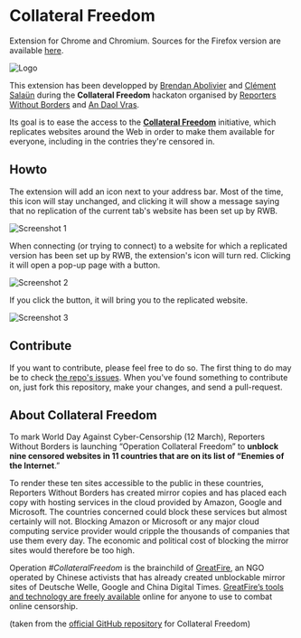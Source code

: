 # Collateral Freedom
Extension for Chrome and Chromium. Sources for the Firefox version are available [here](https://github.com/babolivier/collateral-freedom/tree/firefox).

![Logo](https://12mars.rsf.org/2015-en/wp-content/uploads/sites/12/2015/05/cropped-CollateralFreedom_logo_sans-baseline-01.png)

This extension has been developped by [Brendan Abolivier](https://github.com/babolivier) and [Clément Salaün](https://github.com/altitude)
during the **Collateral Freedom** hackaton organised by [Reporters Without Borders](https://en.rsf.org/) and [An Daol Vras](http://lacantine-brest.net/).

Its goal is to ease the access to the [**Collateral Freedom**](https://rsf.org/collateral-freedom) initiative, which replicates websites around the Web in order to make them available
for everyone, including in the contries they're censored in.

## Howto

The extension will add an icon next to your address bar. Most of the time, this icon will stay unchanged, and clicking it will show
a message saying that no replication of the current tab's website has been set up by RWB.

![Screenshot 1](https://raw.githubusercontent.com/babolivier/collateral-freedom/master/screenshots/sc3.png)

When connecting (or trying to connect) to a website for which a replicated version has been set up by RWB, the extension's icon will turn
red. Clicking it will open a pop-up page with a button.

![Screenshot 2](https://raw.githubusercontent.com/babolivier/collateral-freedom/master/screenshots/sc1.png)

If you click the button, it will bring you to the replicated website.

![Screenshot 3](https://raw.githubusercontent.com/babolivier/collateral-freedom/master/screenshots/sc2.png)

## Contribute

If you want to contribute, please feel free to do so. The first thing to do may be to check [the repo's issues](https://github.com/babolivier/collateral-freedom/issues).
When you've found something to contribute on, just fork this repository, make your changes, and send a pull-request.

## About Collateral Freedom

To mark World Day Against Cyber-Censorship (12 March), Reporters Without Borders is launching “Operation Collateral Freedom” to **unblock nine censored websites in 11 countries that are on its list of “Enemies of the Internet**.”

To render these ten sites accessible to the public in these countries, Reporters Without Borders has created mirror copies and has placed each copy with hosting services in the cloud provided by Amazon, Google and Microsoft. The countries concerned could block these services but almost certainly will not. Blocking Amazon or Microsoft or any major cloud computing service provider would cripple the thousands of companies that use them every day. The economic and political cost of blocking the mirror sites would therefore be too high.

Operation *#CollateralFreedom* is the brainchild of [GreatFire](https://zh.greatfire.org/), an NGO operated by Chinese activists that has already created unblockable mirror sites of Deutsche Welle, Google and China Digital Times. [GreatFire’s tools and technology are freely available](https://github.com/greatfire/wiki/wiki) online for anyone to use to combat online censorship.

(taken from the [official GitHub repository](https://github.com/RSF-RWB/collateralfreedom) for Collateral Freedom)
